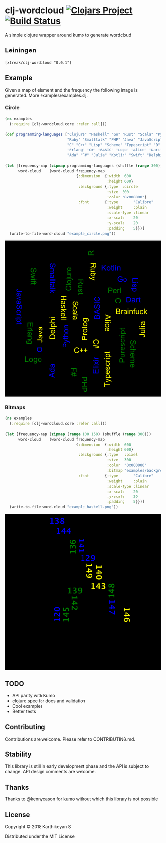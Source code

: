 # clj-wordcloud [![Clojars Project](https://img.shields.io/clojars/v/xtreak/clj-wordcloud.svg)](https://clojars.org/xtreak/clj-wordcloud) [![Build Status](https://travis-ci.org/tirkarthi/clj-wordcloud.svg?branch=master)](https://travis-ci.org/tirkarthi/clj-wordcloud)

A simple clojure wrapper around kumo to generate wordcloud

## Leiningen

`[xtreak/clj-wordcloud "0.0.1"]`

## Example

Given a map of element and the frequency the following image is generated. More examples/examples.clj.

### Circle

```clojure
(ns examples
  (:require [clj-wordcloud.core :refer :all]))

(def programming-languages ["Clojure" "Haskell" "Go" "Rust" "Scala" "Python" "Perl"
                            "Ruby" "Smalltalk" "PHP" "Java" "JavaScript"
                            "C" "C++" "Lisp" "Scheme" "Typescript" "D" "R" "Brainfuck" "Elixir"
                            "Erlang" "C#" "BASIC" "Logo" "Alice" "Dart" "Purescript" "Prolog"
                            "Ada" "F#" "Julia" "Kotlin" "Swift" "Delphi"])

(let [frequency-map (zipmap programming-languages (shuffle (range 300)))
      word-cloud    (word-cloud frequency-map
                                {:dimension  {:width  600
                                              :height 600}
                                 :background {:type  :circle
                                              :size  300
                                              :color "0x000000"}
                                 :font       {:type       "Calibre"
                                              :weight     :plain
                                              :scale-type :linear
                                              :x-scale    20
                                              :y-scale    20
                                              :padding    5}})]
  (write-to-file word-cloud "example_circle.png"))
```

![Sample](/examples/example_circle.png)

### Bitmaps

```clojure
(ns examples
  (:require [clj-wordcloud.core :refer :all]))

(let [frequency-map (zipmap (range 100 150) (shuffle (range 300)))
      word-cloud    (word-cloud frequency-map
                                {:dimension  {:width  600
                                              :height 600}
                                 :background {:type   :pixel
                                              :size   300
                                              :color  "0x000000"
                                              :bitmap "examples/backgrounds/haskell_1.bmp"}
                                 :font       {:type       "Calibre"
                                              :weight     :plain
                                              :scale-type :linear
                                              :x-scale    20
                                              :y-scale    20
                                              :padding    5}})]
  (write-to-file word-cloud "example_haskell.png"))
```

![Sample](/examples/example_haskell.png)

## TODO

* API parity with Kumo
* clojure.spec for docs and validation
* Cool examples
* Better tests

## Contributing

Contributions are welcome. Please refer to CONTRIBUTING.md.

## Stability

This library is still in early development phase and the API is subject to change. API design comments are welcome.

## Thanks

Thanks to @kennycason for [kumo](https://github.com/kennycason/kumo) without which this library is not possible

## License

Copyright © 2018 Karthikeyan S

Distributed under the MIT License
